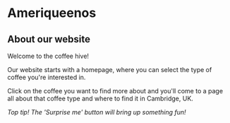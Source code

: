 # Ameriqueenos
## About our website

Welcome to the coffee hive!

Our website starts with a homepage, where you can select the type of coffee you're interested in.

Click on the coffee you want to find more about and you'll come to a page all about that coffee type and where to find it in Cambridge, UK.

*Top tip! The 'Surprise me' button will bring up something fun!*
